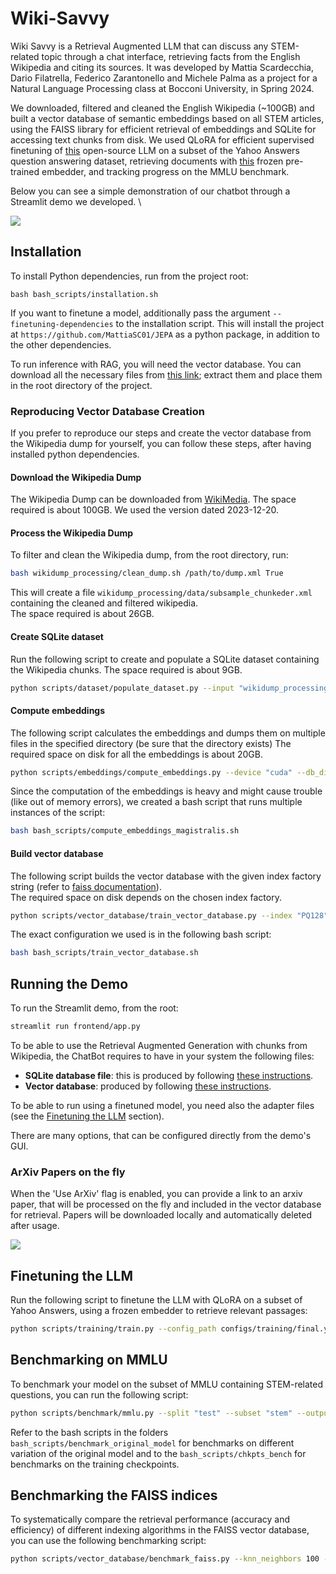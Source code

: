 # Wiki-Savvy

Wiki Savvy is a Retrieval Augmented LLM that can discuss any STEM-related topic through a chat interface, retrieving facts from the English Wikipedia and citing its sources. It was developed by Mattia Scardecchia, Dario Filatrella, Federico Zarantonello and Michele Palma as a project for a Natural Language Processing class at Bocconi University, in Spring 2024.

We downloaded, filtered and cleaned the English Wikipedia (~100GB) and built a vector database of semantic embeddings based on all STEM articles, using the FAISS library for efficient retrieval of embeddings and SQLite for accessing text chunks from disk. We used QLoRA for efficient supervised finetuning of [this](https://huggingface.co/Qwen/Qwen1.5-0.5B-Chat) open-source LLM on a subset of the Yahoo Answers question answering dataset, retrieving documents with [this](https://huggingface.co/BAAI/bge-small-en-v1.5) frozen pre-trained embedder, and tracking progress on the MMLU benchmark.

Below you can see a simple demonstration of our chatbot through a Streamlit demo we developed. \

![](media/demo.gif)

## Installation

To install Python dependencies, run from the project root:

```
bash bash_scripts/installation.sh
```

If you want to finetune a model, additionally pass the argument `--finetuning-dependencies` to the installation script.
This will install the project at `https://github.com/MattiaSC01/JEPA` as a python package, in addition to the other dependencies.

To run inference with RAG, you will need the vector database. You can download all the necessary files
from [this link](https://bocconi-my.sharepoint.com/:u:/g/personal/federico_zarantonello_studbocconi_it/ESKBb1Hh7hFJhPzT-LvENOQBH0MqysZM9AtW_jdhYzqn1A?e=prSAOp); extract them and place them in the root directory of the project.

### Reproducing Vector Database Creation

If you prefer to reproduce our steps and create the vector database from the Wikipedia dump for yourself, you can follow these steps, after having installed python dependencies.

#### Download the Wikipedia Dump

The Wikipedia Dump can be downloaded from [WikiMedia](https://meta.wikimedia.org/wiki/Data_dump_torrents#English_Wikipedia).
The space required is about 100GB.
We used the version dated 2023-12-20.

#### Process the Wikipedia Dump

To filter and clean the Wikipedia dump, from the root directory, run:

```bash
bash wikidump_processing/clean_dump.sh /path/to/dump.xml True
```

This will create a file `wikidump_processing/data/subsample_chunkeder.xml` containing the cleaned and filtered wikipedia.  
The space required is about 26GB.

#### Create SQLite dataset

Run the following script to create and populate a SQLite dataset containing the Wikipedia chunks.
The space required is about 9GB.

```bash
python scripts/dataset/populate_dataset.py --input "wikidump_processing/data/subsample_chunkeder.xml" --db_dir "scripts/dataset/data" --db_name="dataset"
```

#### Compute embeddings

The following script calculates the embeddings and dumps them on multiple files in the specified directory (be sure that the directory exists)
The required space on disk for all the embeddings is about 20GB.

```bash
python scripts/embeddings/compute_embeddings.py --device "cuda" --db_dir "scripts/dataset/data" --db_name="dataset" --output_dir "scripts/embeddings/data/" --max_accumulation 250
```

Since the computation of the embeddings is heavy and might cause trouble (like out of memory errors), we created a bash script that runs multiple instances of the script:

```bash
bash bash_scripts/compute_embeddings_magistralis.sh
```

#### Build vector database

The following script builds the vector database with the given index factory string (refer to [faiss documentation](https://github.com/facebookresearch/faiss)).  
The required space on disk depends on the chosen index factory.

```bash
python scripts/vector_database/train_vector_database.py --index "PQ128" --training_size 0.01 --input_dir "scripts/embeddings/data" --output "scripts/vector_database/data/PQ128.index"
```

The exact configuration we used is in the following bash script:

```bash
bash bash_scripts/train_vector_database.sh
```

## Running the Demo

To run the Streamlit demo, from the root:

```bash
streamlit run frontend/app.py
```

To be able to use the Retrieval Augmented Generation with chunks from Wikipedia, the ChatBot requires to have in your system the following files:

- **SQLite database file**: this is produced by following [these instructions](#create-sqlite-dataset).
- **Vector database**: produced by following [these instructions](#build-vector-database).

To be able to run using a finetuned model, you need also the adapter files (see the [Finetuning the LLM](#finetuning-the-llm) section).

There are many options, that can be configured directly from the demo's GUI.

### ArXiv Papers on the fly

When the 'Use ArXiv' flag is enabled, you can provide a link to an arxiv paper, that will be processed on the fly and included in the vector database for retrieval. Papers will be downloaded locally and automatically deleted after usage.

![](media/arxiv.gif)

## Finetuning the LLM

Run the following script to finetune the LLM with QLoRA on a subset of Yahoo Answers, using a frozen embedder to retrieve relevant passages:

```bash
python scripts/training/train.py --config_path configs/training/final.yaml
```

## Benchmarking on MMLU

To benchmark your model on the subset of MMLU containing STEM-related questions, you can run the following script:

```bash
python scripts/benchmark/mmlu.py --split "test" --subset "stem" --output "/path/to/output.json" --k_shot 1 --batch_size 1 --config_path "/path/to/config.yaml" --use_rag True --n_docs_retrieved 3 --log_answers True --inference_type "replug"
```

Refer to the bash scripts in the folders `bash_scripts/benchmark_original_model` for benchmarks on different variation of the original model and to the `bash_scripts/chkpts_bench` for benchmarks on the training checkpoints.

## Benchmarking the FAISS indices

To systematically compare the retrieval performance (accuracy and efficiency) of different indexing algorithms in the FAISS vector database, you can use the following benchmarking script:

```bash
python scripts/vector_database/benchmark_faiss.py --knn_neighbors 100 --nprobe 32 --training_size 0.01 --mmlu_sample_size 300
```
